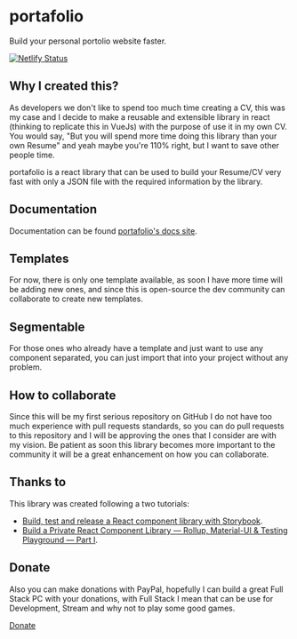 # portafolio

Build your personal portolio website faster.

[![Netlify Status](https://api.netlify.com/api/v1/badges/eee2971b-65fb-494c-b956-6391682f1bc4/deploy-status)](https://app.netlify.com/sites/allamgr-portafolio/deploys)

## Why I created this?

As developers we don't like to spend too much time creating a CV, this was my case and I decide to make a reusable and extensible library in react (thinking to replicate this in VueJs) with the purpose of use it in my own CV. You would say, "But you will spend more time doing this library than your own Resume" and yeah maybe you're 110% right, but I want to save other people time.

portafolio is a react library that can be used to build your Resume/CV very fast with only a JSON file with the required information by the library.

## Documentation

Documentation can be found [portafolio's docs site][docs].

## Templates

For now, there is only one template available, as soon I have more time will be adding new ones, and since this is open-source the dev community can collaborate to create new templates.

## Segmentable

For those ones who already have a template and just want to use any component separated, you can just import that into your project without any problem.

## How to collaborate

Since this will be my first serious repository on GitHub I do not have too much experience with pull requests standards, so you can do pull requests to this repository and I will be approving the ones that I consider are with my vision. Be patient as soon this library becomes more important to the community it will be a great enhancement on how you can collaborate.

## Thanks to

This library was created following a two tutorials:

- [Build, test and release a React component library with Storybook][tutorial2].
- [Build a Private React Component Library — Rollup, Material-UI & Testing Playground — Part I][tutorial1].

## Donate

Also you can make donations with PayPal, hopefully I can build a great Full Stack PC with your donations, with Full Stack I mean that can be use for Development, Stream and why not to play some good games.

[Donate][paypal]

[tutorial1]: https://hinammehra.medium.com/build-a-private-react-component-library-cra-rollup-material-ui-github-package-registry-1e14da93e790
[tutorial2]: https://dev.to/denniskortsch/build-test-and-release-a-react-component-library-with-storybook-13d6
[paypal]: https://www.paypal.com/donate?hosted_button_id=6L2N6Z8PA686E
[docs]: https://allamgr-portafolio.netlify.app/
